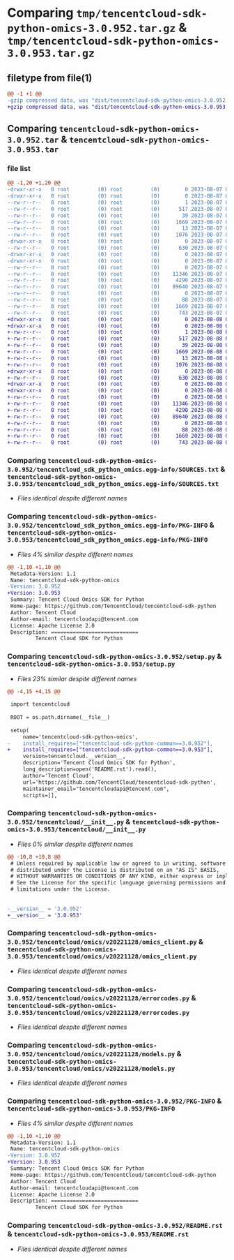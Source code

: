 # Comparing `tmp/tencentcloud-sdk-python-omics-3.0.952.tar.gz` & `tmp/tencentcloud-sdk-python-omics-3.0.953.tar.gz`

## filetype from file(1)

```diff
@@ -1 +1 @@
-gzip compressed data, was "dist/tencentcloud-sdk-python-omics-3.0.952.tar", last modified: Mon Aug  7 08:59:18 2023, max compression
+gzip compressed data, was "dist/tencentcloud-sdk-python-omics-3.0.953.tar", last modified: Tue Aug  8 00:29:48 2023, max compression
```

## Comparing `tencentcloud-sdk-python-omics-3.0.952.tar` & `tencentcloud-sdk-python-omics-3.0.953.tar`

### file list

```diff
@@ -1,20 +1,20 @@
-drwxr-xr-x   0 root         (0) root         (0)        0 2023-08-07 08:59:18.000000 tencentcloud-sdk-python-omics-3.0.952/
-drwxr-xr-x   0 root         (0) root         (0)        0 2023-08-07 08:59:18.000000 tencentcloud-sdk-python-omics-3.0.952/tencentcloud_sdk_python_omics.egg-info/
--rw-r--r--   0 root         (0) root         (0)        1 2023-08-07 08:59:18.000000 tencentcloud-sdk-python-omics-3.0.952/tencentcloud_sdk_python_omics.egg-info/dependency_links.txt
--rw-r--r--   0 root         (0) root         (0)      517 2023-08-07 08:59:18.000000 tencentcloud-sdk-python-omics-3.0.952/tencentcloud_sdk_python_omics.egg-info/SOURCES.txt
--rw-r--r--   0 root         (0) root         (0)       39 2023-08-07 08:59:18.000000 tencentcloud-sdk-python-omics-3.0.952/tencentcloud_sdk_python_omics.egg-info/requires.txt
--rw-r--r--   0 root         (0) root         (0)     1669 2023-08-07 08:59:18.000000 tencentcloud-sdk-python-omics-3.0.952/tencentcloud_sdk_python_omics.egg-info/PKG-INFO
--rw-r--r--   0 root         (0) root         (0)       13 2023-08-07 08:59:18.000000 tencentcloud-sdk-python-omics-3.0.952/tencentcloud_sdk_python_omics.egg-info/top_level.txt
--rw-r--r--   0 root         (0) root         (0)     1076 2023-08-07 08:59:18.000000 tencentcloud-sdk-python-omics-3.0.952/setup.py
-drwxr-xr-x   0 root         (0) root         (0)        0 2023-08-07 08:59:18.000000 tencentcloud-sdk-python-omics-3.0.952/tencentcloud/
--rw-r--r--   0 root         (0) root         (0)      630 2023-08-07 08:59:18.000000 tencentcloud-sdk-python-omics-3.0.952/tencentcloud/__init__.py
-drwxr-xr-x   0 root         (0) root         (0)        0 2023-08-07 08:59:18.000000 tencentcloud-sdk-python-omics-3.0.952/tencentcloud/omics/
-drwxr-xr-x   0 root         (0) root         (0)        0 2023-08-07 08:59:18.000000 tencentcloud-sdk-python-omics-3.0.952/tencentcloud/omics/v20221128/
--rw-r--r--   0 root         (0) root         (0)        0 2023-08-07 08:59:18.000000 tencentcloud-sdk-python-omics-3.0.952/tencentcloud/omics/v20221128/__init__.py
--rw-r--r--   0 root         (0) root         (0)    11346 2023-08-07 08:59:18.000000 tencentcloud-sdk-python-omics-3.0.952/tencentcloud/omics/v20221128/omics_client.py
--rw-r--r--   0 root         (0) root         (0)     4290 2023-08-07 08:59:18.000000 tencentcloud-sdk-python-omics-3.0.952/tencentcloud/omics/v20221128/errorcodes.py
--rw-r--r--   0 root         (0) root         (0)    89640 2023-08-07 08:59:18.000000 tencentcloud-sdk-python-omics-3.0.952/tencentcloud/omics/v20221128/models.py
--rw-r--r--   0 root         (0) root         (0)        0 2023-08-07 08:59:18.000000 tencentcloud-sdk-python-omics-3.0.952/tencentcloud/omics/__init__.py
--rw-r--r--   0 root         (0) root         (0)       88 2023-08-07 08:59:18.000000 tencentcloud-sdk-python-omics-3.0.952/setup.cfg
--rw-r--r--   0 root         (0) root         (0)     1669 2023-08-07 08:59:18.000000 tencentcloud-sdk-python-omics-3.0.952/PKG-INFO
--rw-r--r--   0 root         (0) root         (0)      743 2023-08-07 08:59:18.000000 tencentcloud-sdk-python-omics-3.0.952/README.rst
+drwxr-xr-x   0 root         (0) root         (0)        0 2023-08-08 00:29:48.000000 tencentcloud-sdk-python-omics-3.0.953/
+drwxr-xr-x   0 root         (0) root         (0)        0 2023-08-08 00:29:48.000000 tencentcloud-sdk-python-omics-3.0.953/tencentcloud_sdk_python_omics.egg-info/
+-rw-r--r--   0 root         (0) root         (0)        1 2023-08-08 00:29:48.000000 tencentcloud-sdk-python-omics-3.0.953/tencentcloud_sdk_python_omics.egg-info/dependency_links.txt
+-rw-r--r--   0 root         (0) root         (0)      517 2023-08-08 00:29:48.000000 tencentcloud-sdk-python-omics-3.0.953/tencentcloud_sdk_python_omics.egg-info/SOURCES.txt
+-rw-r--r--   0 root         (0) root         (0)       39 2023-08-08 00:29:48.000000 tencentcloud-sdk-python-omics-3.0.953/tencentcloud_sdk_python_omics.egg-info/requires.txt
+-rw-r--r--   0 root         (0) root         (0)     1669 2023-08-08 00:29:48.000000 tencentcloud-sdk-python-omics-3.0.953/tencentcloud_sdk_python_omics.egg-info/PKG-INFO
+-rw-r--r--   0 root         (0) root         (0)       13 2023-08-08 00:29:48.000000 tencentcloud-sdk-python-omics-3.0.953/tencentcloud_sdk_python_omics.egg-info/top_level.txt
+-rw-r--r--   0 root         (0) root         (0)     1076 2023-08-08 00:29:47.000000 tencentcloud-sdk-python-omics-3.0.953/setup.py
+drwxr-xr-x   0 root         (0) root         (0)        0 2023-08-08 00:29:48.000000 tencentcloud-sdk-python-omics-3.0.953/tencentcloud/
+-rw-r--r--   0 root         (0) root         (0)      630 2023-08-08 00:29:47.000000 tencentcloud-sdk-python-omics-3.0.953/tencentcloud/__init__.py
+drwxr-xr-x   0 root         (0) root         (0)        0 2023-08-08 00:29:48.000000 tencentcloud-sdk-python-omics-3.0.953/tencentcloud/omics/
+drwxr-xr-x   0 root         (0) root         (0)        0 2023-08-08 00:29:48.000000 tencentcloud-sdk-python-omics-3.0.953/tencentcloud/omics/v20221128/
+-rw-r--r--   0 root         (0) root         (0)        0 2023-08-08 00:29:47.000000 tencentcloud-sdk-python-omics-3.0.953/tencentcloud/omics/v20221128/__init__.py
+-rw-r--r--   0 root         (0) root         (0)    11346 2023-08-08 00:29:47.000000 tencentcloud-sdk-python-omics-3.0.953/tencentcloud/omics/v20221128/omics_client.py
+-rw-r--r--   0 root         (0) root         (0)     4290 2023-08-08 00:29:47.000000 tencentcloud-sdk-python-omics-3.0.953/tencentcloud/omics/v20221128/errorcodes.py
+-rw-r--r--   0 root         (0) root         (0)    89640 2023-08-08 00:29:47.000000 tencentcloud-sdk-python-omics-3.0.953/tencentcloud/omics/v20221128/models.py
+-rw-r--r--   0 root         (0) root         (0)        0 2023-08-08 00:29:47.000000 tencentcloud-sdk-python-omics-3.0.953/tencentcloud/omics/__init__.py
+-rw-r--r--   0 root         (0) root         (0)       88 2023-08-08 00:29:48.000000 tencentcloud-sdk-python-omics-3.0.953/setup.cfg
+-rw-r--r--   0 root         (0) root         (0)     1669 2023-08-08 00:29:48.000000 tencentcloud-sdk-python-omics-3.0.953/PKG-INFO
+-rw-r--r--   0 root         (0) root         (0)      743 2023-08-08 00:29:47.000000 tencentcloud-sdk-python-omics-3.0.953/README.rst
```

### Comparing `tencentcloud-sdk-python-omics-3.0.952/tencentcloud_sdk_python_omics.egg-info/SOURCES.txt` & `tencentcloud-sdk-python-omics-3.0.953/tencentcloud_sdk_python_omics.egg-info/SOURCES.txt`

 * *Files identical despite different names*

### Comparing `tencentcloud-sdk-python-omics-3.0.952/tencentcloud_sdk_python_omics.egg-info/PKG-INFO` & `tencentcloud-sdk-python-omics-3.0.953/tencentcloud_sdk_python_omics.egg-info/PKG-INFO`

 * *Files 4% similar despite different names*

```diff
@@ -1,10 +1,10 @@
 Metadata-Version: 1.1
 Name: tencentcloud-sdk-python-omics
-Version: 3.0.952
+Version: 3.0.953
 Summary: Tencent Cloud Omics SDK for Python
 Home-page: https://github.com/TencentCloud/tencentcloud-sdk-python
 Author: Tencent Cloud
 Author-email: tencentcloudapi@tencent.com
 License: Apache License 2.0
 Description: ============================
         Tencent Cloud SDK for Python
```

### Comparing `tencentcloud-sdk-python-omics-3.0.952/setup.py` & `tencentcloud-sdk-python-omics-3.0.953/setup.py`

 * *Files 23% similar despite different names*

```diff
@@ -4,15 +4,15 @@
 
 import tencentcloud
 
 ROOT = os.path.dirname(__file__)
 
 setup(
     name='tencentcloud-sdk-python-omics',
-    install_requires=["tencentcloud-sdk-python-common==3.0.952"],
+    install_requires=["tencentcloud-sdk-python-common==3.0.953"],
     version=tencentcloud.__version__,
     description='Tencent Cloud Omics SDK for Python',
     long_description=open('README.rst').read(),
     author='Tencent Cloud',
     url='https://github.com/TencentCloud/tencentcloud-sdk-python',
     maintainer_email="tencentcloudapi@tencent.com",
     scripts=[],
```

### Comparing `tencentcloud-sdk-python-omics-3.0.952/tencentcloud/__init__.py` & `tencentcloud-sdk-python-omics-3.0.953/tencentcloud/__init__.py`

 * *Files 0% similar despite different names*

```diff
@@ -10,8 +10,8 @@
 # Unless required by applicable law or agreed to in writing, software
 # distributed under the License is distributed on an "AS IS" BASIS,
 # WITHOUT WARRANTIES OR CONDITIONS OF ANY KIND, either express or implied.
 # See the License for the specific language governing permissions and
 # limitations under the License.
 
 
-__version__ = '3.0.952'
+__version__ = '3.0.953'
```

### Comparing `tencentcloud-sdk-python-omics-3.0.952/tencentcloud/omics/v20221128/omics_client.py` & `tencentcloud-sdk-python-omics-3.0.953/tencentcloud/omics/v20221128/omics_client.py`

 * *Files identical despite different names*

### Comparing `tencentcloud-sdk-python-omics-3.0.952/tencentcloud/omics/v20221128/errorcodes.py` & `tencentcloud-sdk-python-omics-3.0.953/tencentcloud/omics/v20221128/errorcodes.py`

 * *Files identical despite different names*

### Comparing `tencentcloud-sdk-python-omics-3.0.952/tencentcloud/omics/v20221128/models.py` & `tencentcloud-sdk-python-omics-3.0.953/tencentcloud/omics/v20221128/models.py`

 * *Files identical despite different names*

### Comparing `tencentcloud-sdk-python-omics-3.0.952/PKG-INFO` & `tencentcloud-sdk-python-omics-3.0.953/PKG-INFO`

 * *Files 4% similar despite different names*

```diff
@@ -1,10 +1,10 @@
 Metadata-Version: 1.1
 Name: tencentcloud-sdk-python-omics
-Version: 3.0.952
+Version: 3.0.953
 Summary: Tencent Cloud Omics SDK for Python
 Home-page: https://github.com/TencentCloud/tencentcloud-sdk-python
 Author: Tencent Cloud
 Author-email: tencentcloudapi@tencent.com
 License: Apache License 2.0
 Description: ============================
         Tencent Cloud SDK for Python
```

### Comparing `tencentcloud-sdk-python-omics-3.0.952/README.rst` & `tencentcloud-sdk-python-omics-3.0.953/README.rst`

 * *Files identical despite different names*

